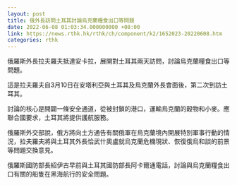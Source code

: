 ```yaml
---
layout: post
title: 俄外長訪問土耳其討論烏克蘭糧食出口等問題
date: 2022-06-08 01:03:34.000000000 +08:00
link: https://news.rthk.hk/rthk/ch/component/k2/1652023-20220608.htm
categories: rthk
---
```


俄羅斯外長拉夫羅夫抵達安卡拉，展開對土耳其兩天訪問，討論烏克蘭糧食出口等問題。

這是拉夫羅夫自3月10日在安塔利亞與土耳其及烏克蘭外長會面後，第二次到訪土耳其。

討論的核心是開闢一條安全通道，從被封鎖的港口，運輸烏克蘭的穀物和小麥。應聯合國要求，土耳其將提供護航服務。

俄羅斯外交部說，俄方將向土方通告有關俄軍在烏克蘭境內開展特別軍事行動的情況，拉夫羅夫將與土耳其外長恰武什奧盧就烏克蘭危機現狀、恢復俄烏和談的前景等問題交換意見。

俄羅斯國防部長紹伊古早前與土耳其國防部長阿卡爾通電話，討論與烏克蘭糧食出口有關的船隻在黑海航行的安全問題。
